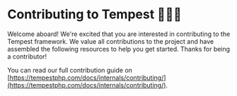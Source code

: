 # Contributing to Tempest 🌊🌊🌊

Welcome aboard! We're excited that you are interested in contributing to the Tempest framework. We value all contributions to the project and have assembled the following resources to help you get started. Thanks for being a contributor!

You can read our full contribution guide on [https://tempestphp.com/docs/internals/contributing/](https://tempestphp.com/docs/internals/contributing/).